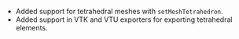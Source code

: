- Added support for tetrahedral meshes with `setMeshTetrahedron`.
- Added support in VTK and VTU exporters for exporting tetrahedral elements.
